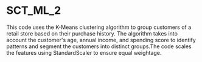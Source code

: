 # SCT_ML_2
This code uses the K-Means clustering algorithm to group customers of a retail store based on their purchase history. The algorithm takes into account the customer's age, annual income, and spending score to identify patterns and segment the customers into distinct groups.The code scales the features using StandardScaler to ensure equal weightage. 
